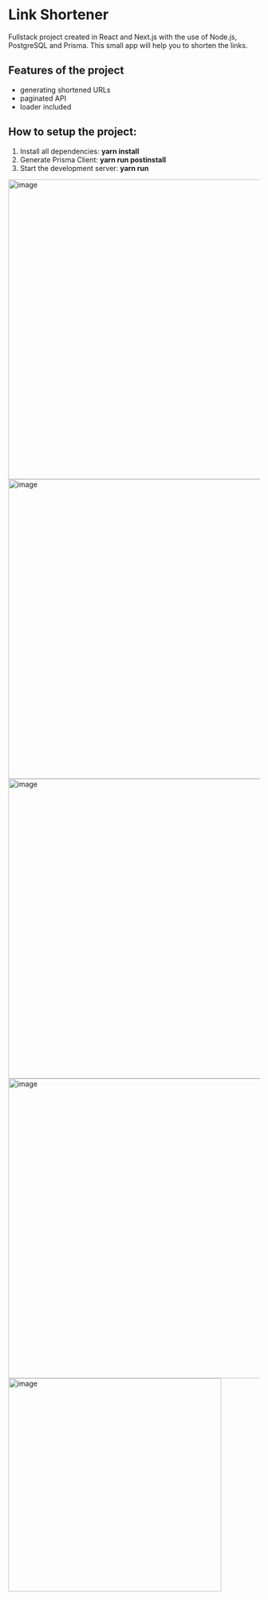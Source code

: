 # Link Shortener

Fullstack project created in React and Next.js with the use of Node.js, PostgreSQL and Prisma.
This small app will help you to shorten the links.

## Features of the project

- generating shortened URLs
- paginated API
- loader included

## How to setup the project:

1. Install all dependencies: **yarn install**
2. Generate Prisma Client: **yarn run postinstall**
3. Start the development server: **yarn run**

<img width="600" alt="image" src="https://user-images.githubusercontent.com/92581964/208067756-241a35ef-0c69-4277-bab4-8983ba268fda.png">

<img width="600" alt="image" src="https://user-images.githubusercontent.com/92581964/208068045-245e34bb-4990-4069-be82-501ca3643ba8.png">

<img width="600" alt="image" src="https://user-images.githubusercontent.com/92581964/208068238-78bbe670-97c8-44f2-8870-5d678b605f48.png">

<img width="600" alt="image" src="https://user-images.githubusercontent.com/92581964/208068744-e6e40299-accf-45b6-affd-82456284921b.png">

<img width="427" alt="image" src="https://user-images.githubusercontent.com/92581964/208069651-bc58d23b-5527-48ed-afb6-5e4674b665bc.png">
